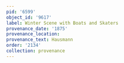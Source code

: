 ```yaml
---
pid: '6599'
object_id: '9617'
label: Winter Scene with Boats and Skaters
provenance_date: '1875'
provenance_location:
provenance_text: Hausmann
order: '2134'
collection: provenance
---
```

